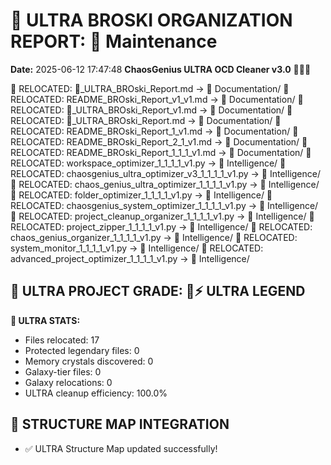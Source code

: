 # 🌌 ULTRA BROSKI ORGANIZATION REPORT: 🔧 Maintenance
**Date:** 2025-06-12 17:47:48
**ChaosGenius ULTRA OCD Cleaner v3.0** 🧠💜🌌

📁 RELOCATED: 🌌_ULTRA_BROski_Report.md → 📝 Documentation/
📁 RELOCATED: README_BROski_Report_v1_v1.md → 📝 Documentation/
📁 RELOCATED: 🌌_ULTRA_BROski_Report_v1.md → 📝 Documentation/
📁 RELOCATED: 🌌_ULTRA_BROski_Report.md → 📝 Documentation/
📁 RELOCATED: README_BROski_Report_1_v1.md → 📝 Documentation/
📁 RELOCATED: README_BROski_Report_2_1_v1.md → 📝 Documentation/
📁 RELOCATED: README_BROski_Report_1_1_1_v1.md → 📝 Documentation/
📁 RELOCATED: workspace_optimizer_1_1_1_1_v1.py → 🧠 Intelligence/
📁 RELOCATED: chaosgenius_ultra_optimizer_v3_1_1_1_1_v1.py → 🧠 Intelligence/
📁 RELOCATED: chaos_genius_ultra_optimizer_1_1_1_1_v1.py → 🧠 Intelligence/
📁 RELOCATED: folder_optimizer_1_1_1_1_v1.py → 🧠 Intelligence/
📁 RELOCATED: chaosgenius_system_optimizer_1_1_1_1_v1.py → 🧠 Intelligence/
📁 RELOCATED: project_cleanup_organizer_1_1_1_1_v1.py → 🧠 Intelligence/
📁 RELOCATED: project_zipper_1_1_1_1_v1.py → 🧠 Intelligence/
📁 RELOCATED: chaos_genius_organizer_1_1_1_1_v1.py → 🧠 Intelligence/
📁 RELOCATED: system_monitor_1_1_1_1_v1.py → 🧠 Intelligence/
📁 RELOCATED: advanced_project_optimizer_1_1_1_1_v1.py → 🧠 Intelligence/

## 🌌 ULTRA PROJECT GRADE: 💯⚡ ULTRA LEGEND
**🧠 ULTRA STATS:**
- Files relocated: 17
- Protected legendary files: 0
- Memory crystals discovered: 0
- Galaxy-tier files: 0
- Galaxy relocations: 0
- ULTRA cleanup efficiency: 100.0%

## 🔄 STRUCTURE MAP INTEGRATION
- ✅ ULTRA Structure Map updated successfully!